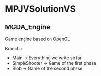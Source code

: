 # MPJVSolutionVS

## MGDA_Engine
Game engine based on OpenGL

Branch :
  - Main -> Everything we write so far
  - SimpleShooter -> Game of the first phase
  - Blob -> Game of the second phase
